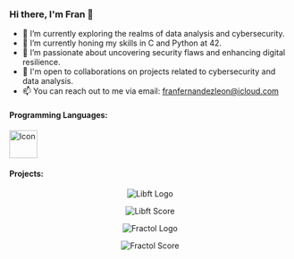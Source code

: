 ### Hi there, I'm Fran 👋

- 🔭 I’m currently exploring the realms of data analysis and cybersecurity.
- 🌱 I’m currently honing my skills in C and Python at 42.
- 👀 I’m passionate about uncovering security flaws and enhancing digital resilience.
- 💼 I'm open to collaborations on projects related to cybersecurity and data analysis.
- 📫 You can reach out to me via email: [franfernandezleon@icloud.com](mailto:franfernandezleon@icloud.com)

#### Programming Languages:

<img src="https://glot.io/static/img/c.svg?etag=ZaoLBh_p" alt="Icon" width="50">



#### Projects:

<p align="center">
  <img src="https://gitlab.com/uploads/-/system/project/avatar/41481492/Libft.png" alt="Libft Logo">
</p>

<p align="center">
  <img src="https://img.shields.io/badge/Score-125%2F100-brightgreen" alt="Libft Score">
</p>

<p align="center">
  <img src="https://raw.githubusercontent.com/ayogun/42-project-badges/main/badges/fract-oln.png" alt="Fractol Logo">
</p>

<p align="center">
  <img src="https://img.shields.io/badge/Score-125%2F100-brightgreen" alt="Fractol Score">
</p>










